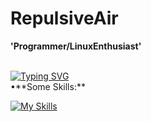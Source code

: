 #  RepulsiveAir
**'Programmer/LinuxEnthusiast'**

<br>
<a href="https://git.io/typing-svg"><img src="https://readme-typing-svg.demolab.com?font=JetBrainsMono+Nerd+Font&weight=900&size=33&pause=1000&random=false&width=435&lines=I+use+arch+btw" alt="Typing SVG" /></a>

<br>
•**Some Skills:**

[![My Skills](https://skillicons.dev/icons?i=linux,arch,python,c,rust,discord,vim,neovim,gmail,github,zsh)](https://skillicons.dev)
<br>


